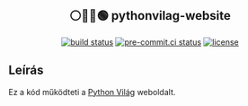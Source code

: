 ## <div align="center"> ⚪️🔵🔴🟢 pythonvilag-website</div>

<div align="center">
<a href="https://github.com/PythonVilag/pythonvilag-website/actions/workflows/main.yml" target="_blank"><img src="https://github.com/PythonVilag/pythonvilag-website/actions/workflows/main.yml/badge.svg" alt="build status"></a>
<a href="https://results.pre-commit.ci/latest/github/PythonVilag/pythonvilag-website/main" target="_blank"><img src="https://results.pre-commit.ci/badge/github/PythonVilag/pythonvilag-website/main.svg" alt="pre-commit.ci status"></a>
<a href="https://img.shields.io/github/license/PythonVilag/pythonvilag-website" target="_blank"><img src="https://img.shields.io/github/license/PythonVilag/pythonvilag-website" alt="license"></a>
</div>


## Leírás
Ez a kód működteti a [Python Világ](https://pythonvilag.hu/) weboldalt.
